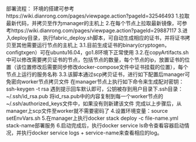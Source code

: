 部署流程：
环境的搭建可参考https://wiki.dianrong.com/pages/viewpage.action?pageId=32546493
1.拉取最新代码，并拷贝至作为manager的主机上
2.在每个节点上拉取最新镜像，可参考https://wiki.dianrong.com/pages/viewpage.action?pageId=29887117
3.进入deploy目录，执行fabric_deploy.sh脚本，可自动生成相应的证书，并将证书拷贝至其他需要运行节点的主机上
  3.1.目前生成证书的binary(cryptogen，configtxgen）可在ubuntu16.04，go1.8环境下正常使用
  3.2.在copyArtifacts.sh中可以修改需要拷贝证书的节点，包括节点的数量，每个节点的ip，放置证书的位置（该位置修改后需要同步修改docker-compose文件中证书挂载的位置），每个节点上运行的服务名称
  3.3.该脚本通过scp拷贝证书，进行如下配置后manager可免密向worker节点拷贝文件
    在manager节点上执行如下命令来生成配对密钥：
    ssh-keygen -t rsa
    遇到提示回车默认即可，公钥被存到用户目录下.ssh目录：
    ~/.ssh/id_rsa.pub
    将id_rsa.pub中的内容复制到每一个worker节点的~/.ssh/authorized_keys文件中，如果没有则新建该文件
    完成以上步骤后，从manager上scp文件至worker就不需要密码了
4.设置环境变量：source setEnvVars.sh
5.在manager上执行docker stack deploy -c file-name.yml stack-name部署服务
6.启动完成后，执行docker service ls命令查看容器启动情况，并执行docker service logs + service-name来查看相应的log。
